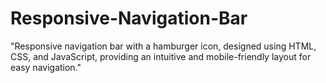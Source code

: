 # Responsive-Navigation-Bar
"Responsive navigation bar with a hamburger icon, designed using HTML, CSS, and JavaScript, providing an intuitive and mobile-friendly layout for easy navigation."
